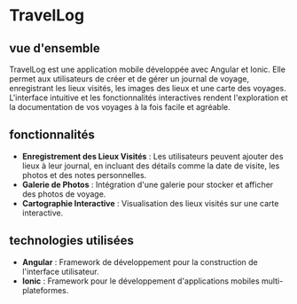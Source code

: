 # TravelLog

## vue d'ensemble

TravelLog est une application mobile développée avec Angular et Ionic. Elle permet aux utilisateurs de créer et de gérer un journal de voyage, enregistrant les lieux visités, les images des lieux et une carte des voyages. L'interface intuitive et les fonctionnalités interactives rendent l'exploration et la documentation de vos voyages à la fois facile et agréable.

## fonctionnalités

- **Enregistrement des Lieux Visités** : Les utilisateurs peuvent ajouter des lieux à leur journal, en incluant des détails comme la date de visite, les photos et des notes personnelles.
- **Galerie de Photos** : Intégration d'une galerie pour stocker et afficher des photos de voyage.
- **Cartographie Interactive** : Visualisation des lieux visités sur une carte interactive.

## technologies utilisées

- **Angular** : Framework de développement pour la construction de l'interface utilisateur.
- **Ionic** : Framework pour le développement d'applications mobiles multi-plateformes.

